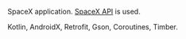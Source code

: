 SpaceX application. [SpaceX API](https://github.com/r-spacex/SpaceX-API) is used.

Kotlin, AndroidX, Retrofit, Gson, Coroutines, Timber.